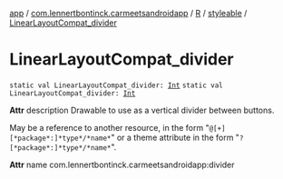 [app](../../../index.md) / [com.lennertbontinck.carmeetsandroidapp](../../index.md) / [R](../index.md) / [styleable](index.md) / [LinearLayoutCompat_divider](./-linear-layout-compat_divider.md)

# LinearLayoutCompat_divider

`static val LinearLayoutCompat_divider: `[`Int`](https://kotlinlang.org/api/latest/jvm/stdlib/kotlin/-int/index.html)
`static val LinearLayoutCompat_divider: `[`Int`](https://kotlinlang.org/api/latest/jvm/stdlib/kotlin/-int/index.html)

**Attr**
description Drawable to use as a vertical divider between buttons.

May be a reference to another resource, in the form "`@[+][*package*:]*type*/*name*`" or a theme attribute in the form "`?[*package*:]*type*/*name*`".

**Attr**
name com.lennertbontinck.carmeetsandroidapp:divider

